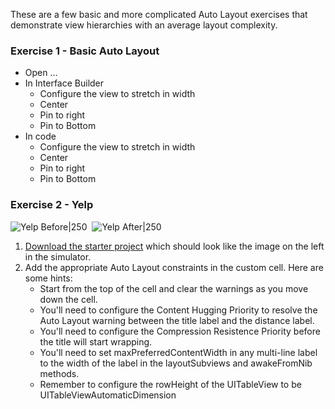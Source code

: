These are a few basic and more complicated Auto Layout exercises that demonstrate view hierarchies with an average layout complexity.

### Exercise 1 - Basic Auto Layout

- Open ...
- In Interface Builder
   - Configure the view to stretch in width
   - Center
   - Pin to right
   - Pin to Bottom
- In code
   - Configure the view to stretch in width
   - Center
   - Pin to right
   - Pin to Bottom

### Exercise 2 - Yelp

![Yelp Before|250](http://i.imgur.com/BD38xL6.jpg)&nbsp;&nbsp;![Yelp After|250](http://i.imgur.com/Jp3DP4T.jpg)

1. [Download the starter project](https://www.dropbox.com/s/iqlj4wtt9o23brs/Yelp%20-%20Incomplete.zip?dl=0) which should look like the image on the left in the simulator.
2. Add the appropriate Auto Layout constraints in the custom cell. Here are some hints:
   - Start from the top of the cell and clear the warnings as you move down the cell.
   - You'll need to configure the Content Hugging Priority to resolve the Auto Layout warning between the title label and the distance label.
   - You'll need to configure the Compression Resistence Priority before the title will start wrapping.
   - You'll need to set maxPreferredContentWidth in any multi-line label to the width of the label in the layoutSubviews and awakeFromNib methods.
   - Remember to configure the rowHeight of the UITableView to be UITableViewAutomaticDimension
